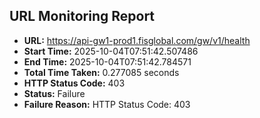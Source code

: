 ## URL Monitoring Report

- **URL:** https://api-gw1-prod1.fisglobal.com/gw/v1/health
- **Start Time:** 2025-10-04T07:51:42.507486
- **End Time:** 2025-10-04T07:51:42.784571
- **Total Time Taken:** 0.277085 seconds
- **HTTP Status Code:** 403
- **Status:** Failure
- **Failure Reason:** HTTP Status Code: 403
